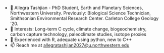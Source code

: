- 👋 Allegra Tashjian - PhD Student, Earth and Planetary Sciences, Northwestern University.
Previously: Biological Science Technician, Smithsonian Environmental Research Center. Carleton College Geology '20.
- 👀 Interests: Long-term C cycle, climate change, biogeochemistry, carbon capture technology, paleoclimate studies, isotope proxies
- 🌱 Experienced with R, adequate using python, new to C++
- 📫 Reach me at allegratashjian2027@u.northwestern.edu

<!---
alltashjian/alltashjian is a ✨ special ✨ repository because its `README.md` (this file) appears on your GitHub profile.
You can click the Preview link to take a look at your changes.
--->
